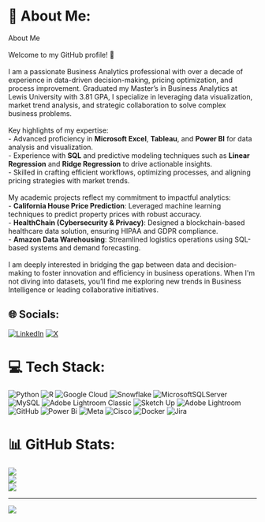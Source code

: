# 💫 About Me:
 About Me<br><br>Welcome to my GitHub profile! 👋 <br><br>I am a passionate Business Analytics professional with over a decade of experience in data-driven decision-making, pricing optimization, and process improvement. Graduated my Master’s in Business Analytics at Lewis University with 3.81 GPA, I specialize in leveraging data visualization, market trend analysis, and strategic collaboration to solve complex business problems.<br><br>Key highlights of my expertise:<br>- Advanced proficiency in **Microsoft Excel**, **Tableau**, and **Power BI** for data analysis and visualization.<br>- Experience with **SQL** and predictive modeling techniques such as **Linear Regression** and **Ridge Regression** to drive actionable insights.<br>- Skilled in crafting efficient workflows, optimizing processes, and aligning pricing strategies with market trends.<br><br>My academic projects reflect my commitment to impactful analytics:<br>- **California House Price Prediction**: Leveraged machine learning techniques to predict property prices with robust accuracy.<br>- **HealthChain (Cybersecurity & Privacy)**: Designed a blockchain-based healthcare data solution, ensuring HIPAA and GDPR compliance.<br>- **Amazon Data Warehousing**: Streamlined logistics operations using SQL-based systems and demand forecasting.<br><br>I am deeply interested in bridging the gap between data and decision-making to foster innovation and efficiency in business operations. When I'm not diving into datasets, you’ll find me exploring new trends in Business Intelligence or leading collaborative initiatives.

## 🌐 Socials:
[![LinkedIn](https://img.shields.io/badge/LinkedIn-%230077B5.svg?logo=linkedin&logoColor=white)](https://linkedin.com/in/https://www.linkedin.com/in/sushma-satyanarayana/) [![X](https://img.shields.io/badge/X-black.svg?logo=X&logoColor=white)](https://x.com/https://x.com/sush16331) 

# 💻 Tech Stack:
![Python](https://img.shields.io/badge/python-3670A0?style=for-the-badge&logo=python&logoColor=ffdd54) ![R](https://img.shields.io/badge/r-%23276DC3.svg?style=for-the-badge&logo=r&logoColor=white) ![Google Cloud](https://img.shields.io/badge/GoogleCloud-%234285F4.svg?style=for-the-badge&logo=google-cloud&logoColor=white) ![Snowflake](https://img.shields.io/badge/snowflake-%2329B5E8.svg?style=for-the-badge&logo=snowflake&logoColor=white) ![MicrosoftSQLServer](https://img.shields.io/badge/Microsoft%20SQL%20Server-CC2927?style=for-the-badge&logo=microsoft%20sql%20server&logoColor=white) ![MySQL](https://img.shields.io/badge/mysql-4479A1.svg?style=for-the-badge&logo=mysql&logoColor=white) ![Adobe Lightroom Classic](https://img.shields.io/badge/Adobe%20Lightroom%20Classic-31A8FF.svg?style=for-the-badge&logo=Adobe%20Lightroom%20Classic&logoColor=white) ![Sketch Up](https://img.shields.io/badge/SketchUp-005F9E?style=for-the-badge&logo=sketchup&logoColor=white) ![Adobe Lightroom](https://img.shields.io/badge/Adobe%20Lightroom-31A8FF.svg?style=for-the-badge&logo=Adobe%20Lightroom&logoColor=white) ![GitHub](https://img.shields.io/badge/github-%23121011.svg?style=for-the-badge&logo=github&logoColor=white) ![Power Bi](https://img.shields.io/badge/power_bi-F2C811?style=for-the-badge&logo=powerbi&logoColor=black) ![Meta](https://img.shields.io/badge/Meta-%230467DF.svg?style=for-the-badge&logo=Meta&logoColor=white) ![Cisco](https://img.shields.io/badge/cisco-%23049fd9.svg?style=for-the-badge&logo=cisco&logoColor=black) ![Docker](https://img.shields.io/badge/docker-%230db7ed.svg?style=for-the-badge&logo=docker&logoColor=white) ![Jira](https://img.shields.io/badge/jira-%230A0FFF.svg?style=for-the-badge&logo=jira&logoColor=white)
# 📊 GitHub Stats:
![](https://github-readme-stats.vercel.app/api?username=Sushma-code-eng&theme=dark&hide_border=false&include_all_commits=false&count_private=false)<br/>
![](https://github-readme-streak-stats.herokuapp.com/?user=Sushma-code-eng&theme=dark&hide_border=false)<br/>
![](https://github-readme-stats.vercel.app/api/top-langs/?username=Sushma-code-eng&theme=dark&hide_border=false&include_all_commits=false&count_private=false&layout=compact)

---
[![](https://visitcount.itsvg.in/api?id=Sushma-code-eng&icon=0&color=0)](https://visitcount.itsvg.in)

<!-- Proudly created with GPRM ( https://gprm.itsvg.in ) -->
